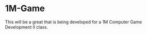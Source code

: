 # 1M-Game
This will be a great that is being developed for a 1M Computer Game Development II class.
